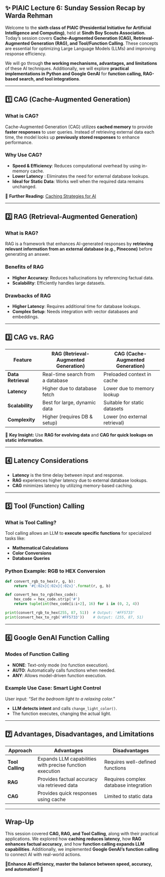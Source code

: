 ## ✨ PIAIC Lecture 6: Sunday Session Recap by Warda Rehman

Welcome to the **sixth class of PIAIC (Presidential Initiative for Artificial Intelligence and Computing)**, held at **Sindh Boy Scouts Association**. Today’s session covers **Cache-Augmented Generation (CAG), Retrieval-Augmented Generation (RAG), and Tool/Function Calling**. These concepts are essential for optimizing Large Language Models (LLMs) and improving response efficiency.

We will go through **the working mechanisms, advantages, and limitations** of these AI techniques. Additionally, we will explore **practical implementations in Python and Google GenAI** for **function calling, RAG-based search, and tool integrations**.

---

## 1️⃣ CAG (Cache-Augmented Generation) 

### **What is CAG?**
Cache-Augmented Generation (CAG) utilizes **cached memory** to provide **faster responses** to user queries. Instead of retrieving external data each time, the model looks up **previously stored responses** to enhance performance.

### **Why Use CAG?**
- **Speed & Efficiency**: Reduces computational overhead by using in-memory cache.
- **Lower Latency** : Eliminates the need for external database lookups.
- **Ideal for Static Data**: Works well when the required data remains unchanged.

📌 **Further Reading:** [Caching Strategies for AI](https://www.ibm.com/docs/en/wml-cloud)

---

## 2️⃣ RAG (Retrieval-Augmented Generation)

### **What is RAG?**
RAG is a framework that enhances AI-generated responses by **retrieving relevant information from an external database (e.g., Pinecone)** before generating an answer.


### **Benefits of RAG**
- **Higher Accuracy**: Reduces hallucinations by referencing factual data.
- **Scalability**: Efficiently handles large datasets.

### **Drawbacks of RAG**
- **Higher Latency**: Requires additional time for database lookups.
- **Complex Setup**: Needs integration with vector databases and embeddings.

---

## 3️⃣ CAG vs. RAG 

| **Feature**            | **RAG (Retrieval-Augmented Generation)** | **CAG (Cache-Augmented Generation)** |
|------------------------|----------------------------------------|--------------------------------------|
| **Data Retrieval**     | Real-time search from a database       | Preloaded context in cache         |
| **Latency**           | Higher due to database fetch           | Lower due to memory lookup         |
| **Scalability**       | Best for large, dynamic data           | Suitable for static datasets       |
| **Complexity**        | Higher (requires DB & setup)           | Lower (no external retrieval)      |

📌 **Key Insight:** Use **RAG for evolving data** and **CAG for quick lookups on static information**.

---

## 4️⃣ Latency Considerations 

- **Latency** is the time delay between input and response.
- **RAG** experiences higher latency due to external database lookups.
- **CAG** minimizes latency by utilizing memory-based caching.

---

## 5️⃣ Tool (Function) Calling 

### **What is Tool Calling?**
Tool calling allows an LLM to **execute specific functions** for specialized tasks like:
- **Mathematical Calculations**
- **Color Conversions**
- **Database Queries**

### **Python Example: RGB to HEX Conversion**
```python
def convert_rgb_to_hex(r, g, b):
    return '#{:02x}{:02x}{:02x}'.format(r, g, b)

def convert_hex_to_rgb(hex_code):
    hex_code = hex_code.strip('#')
    return tuple(int(hex_code[i:i+2], 16) for i in (0, 2, 4))

print(convert_rgb_to_hex(255, 87, 51))  # Output: '#FF5733'
print(convert_hex_to_rgb('#FF5733'))    # Output: (255, 87, 51)
```

---

## 6️⃣ Google GenAI Function Calling 

### **Modes of Function Calling**
- **NONE**: Text-only mode (no function execution).
- **AUTO**: Automatically calls functions when needed.
- **ANY**: Allows model-driven function execution.

### **Example Use Case: Smart Light Control**
User input: _“Set the bedroom light to a relaxing color.”_
- **LLM detects intent** and calls `change_light_color()`.
- The function executes, changing the actual light.

---

## 7️⃣ Advantages, Disadvantages, and Limitations 

| **Approach** | **Advantages** | **Disadvantages** |
|-------------|--------------|-----------------|
| **Tool Calling** | Expands LLM capabilities with precise function execution | Requires well-defined functions |
| **RAG** | Provides factual accuracy via retrieved data | Requires complex database integration |
| **CAG** | Provides quick responses using cache | Limited to static data |

---

## Wrap-Up

This session covered **CAG, RAG, and Tool Calling**, along with their practical applications. We explored how **caching reduces latency**, how **RAG enhances factual accuracy**, and how **function calling expands LLM capabilities**. Additionally, we implemented **Google GenAI’s function calling** to connect AI with real-world actions.

**🚀Enhance AI efficiency, master the balance between speed, accuracy, and automation! 🌟**

